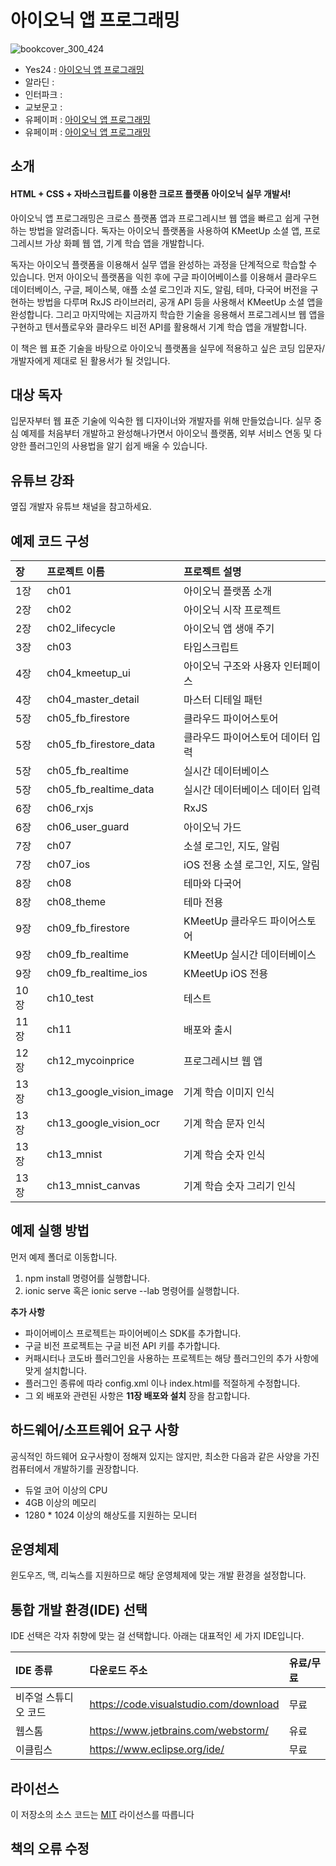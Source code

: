 # 아이오닉 앱 프로그래밍
![bookcover_300_424](https://user-images.githubusercontent.com/2142419/131763775-6bfb1cb6-b1c7-4ec6-a514-90f1a41a1661.jpg)

* Yes24 : <a href="http://www.yes24.com/Product/Goods/103767920">아이오닉 앱 프로그래밍</a>
* 알라딘 : 
* 인터파크 :
* 교보문고 :
* 유페이퍼 : <a href="https://www.upaper.net/iamyhs/1145767">아이오닉 앱 프로그래밍</a>
* 유페이퍼 : [아이오닉 앱 프로그래밍](https://www.upaper.net/iamyhs/1145767)

## 소개
#### HTML + CSS + 자바스크립트를 이용한 크로프 플랫폼 아이오닉 실무 개발서!

아이오닉 앱 프로그래밍은 크로스 플랫폼 앱과 프로그레시브 웹 앱을 빠르고 쉽게 구현하는 방법을 알려줍니다. 독자는 아이오닉 플랫폼을 사용하여 KMeetUp 소셜 앱, 프로그레시브 가상 화폐 웹 앱, 기계 학습 앱을 개발합니다.

독자는 아이오닉 플랫폼을 이용해서 실무 앱을 완성하는 과정을 단계적으로 학습할 수 있습니다. 먼저 아이오닉 플랫폼을 익힌 후에 구글 파이어베이스를 이용해서 클라우드 데이터베이스, 구글, 페이스북, 애플 소셜 로그인과 지도, 알림, 테마, 다국어 버전을 구현하는 방법을 다루며 RxJS 라이브러리, 공개 API 등을 사용해서 KMeetUp 소셜 앱을 완성합니다. 그리고 마지막에는 지금까지 학습한 기술을 응용해서 프로그레시브 웹 앱을 구현하고 텐서플로우와 클라우드 비전 API를 활용해서 기계 학습 앱을 개발합니다.

이 책은 웹 표준 기술을 바탕으로 아이오닉 플랫폼을 실무에 적용하고 싶은 코딩 입문자/개발자에게 제대로 된 활용서가 될 것입니다.

## 대상 독자
입문자부터 웹 표준 기술에 익숙한 웹 디자이너와 개발자를 위해 만들었습니다.
실무 중심 예제를 처음부터 개발하고 완성해나가면서 아이오닉 플랫폼, 외부 서비스 연동 및 다양한 플러그인의 사용법을 알기 쉽게 배울 수 있습니다.

## 유튜브 강좌
옆집 개발자 유튜브 채널을 참고하세요. 

## 예제 코드 구성
|장|프로젝트 이름|프로젝트 설명
|:----|:----|:----|
|1장|ch01|아이오닉 플랫폼 소개|
|2장|ch02|아이오닉 시작 프로젝트|
|2장|ch02_lifecycle|아이오닉 앱 생애 주기
|3장|ch03|타입스크립트|
|4장|ch04_kmeetup_ui|아이오닉 구조와 사용자 인터페이스|
|4장|ch04_master_detail|마스터 디테일 패턴|
|5장|ch05_fb_firestore|클라우드 파이어스토어|
|5장|ch05_fb_firestore_data|클라우드 파이어스토어 데이터 입력|
|5장|ch05_fb_realtime|실시간 데이터베이스|
|5장|ch05_fb_realtime_data|실시간 데이터베이스 데이터 입력|
|6장|ch06_rxjs|RxJS|
|6장|ch06_user_guard|아이오닉 가드|
|7장|ch07|소셜 로그인, 지도, 알림|
|7장|ch07_ios|iOS 전용 소셜 로그인, 지도, 알림|
|8장|ch08|테마와 다국어|
|8장|ch08_theme|테마 전용|
|9장|ch09_fb_firestore|KMeetUp 클라우드 파이어스토어|
|9장|ch09_fb_realtime|KMeetUp 실시간 데이터베이스|
|9장|ch09_fb_realtime_ios|KMeetUp iOS 전용|
|10장|ch10_test|테스트|
|11장|ch11|배포와 출시|
|12장|ch12_mycoinprice|프로그레시브 웹 앱|
|13장|ch13_google_vision_image|기계 학습 이미지 인식|
|13장|ch13_google_vision_ocr|기계 학습 문자 인식|
|13장|ch13_mnist|기계 학습 숫자 인식|
|13장|ch13_mnist_canvas|기계 학습 숫자 그리기 인식|

## 예제 실행 방법
먼저 예제 폴더로 이동합니다.   

1. npm install 명령어를 실행합니다. 
2. ionic serve 혹은 ionic serve --lab 명령어를 실행합니다.

**추가 사항**

* 파이어베이스 프로젝트는 파이어베이스 SDK를 추가합니다.
* 구글 비전 프로젝트는 구글 비전 API 키를 추가합니다.  
* 커패시터나 코도바 플러그인을 사용하는 프로젝트는 해당 플러그인의 추가 사항에 맞게 설치합니다.
* 플러그인 종류에 따라 config.xml 이나 index.html를 적절하게 수정합니다.
* 그 외 배포와 관련된 사항은 **11장 배포와 설치** 장을 참고합니다.

## 하드웨어/소프트웨어 요구 사항
공식적인 하드웨어 요구사항이 정해져 있지는 않지만, 최소한 다음과 같은 사양을 가진 컴퓨터에서 개발하기를 권장합니다.

* 듀얼 코어 이상의 CPU
* 4GB 이상의 메모리
* 1280 * 1024 이상의 해상도를 지원하는 모니터

## 운영체제
윈도우즈, 맥, 리눅스를 지원하므로 해당 운영체제에 맞는 개발 환경을 설정합니다.

## 통합 개발 환경(IDE) 선택
IDE 선택은 각자 취향에 맞는 걸 선택합니다. 아래는 대표적인 세 가지 IDE입니다.

|IDE 종류|다운로드 주소|유료/무료
|:----|:----|:----|
|비주얼 스튜디오 코드|https://code.visualstudio.com/download|무료|
|웹스톰|https://www.jetbrains.com/webstorm/|유료|
|이클립스|https://www.eclipse.org/ide/|무료


## 라이선스
이 저장소의 소스 코드는 [MIT](http://www.opensource.org/licenses/MIT) 라이선스를 따릅니다

## 책의 오류 수정
